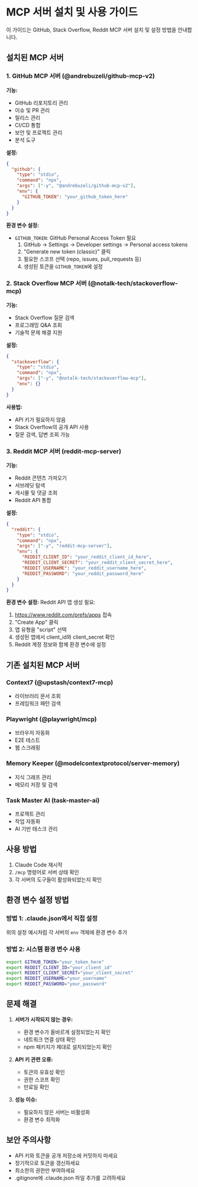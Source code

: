 # MCP 서버 설치 및 사용 가이드

이 가이드는 GitHub, Stack Overflow, Reddit MCP 서버 설치 및 설정 방법을 안내합니다.

## 설치된 MCP 서버

### 1. GitHub MCP 서버 (@andrebuzeli/github-mcp-v2)

**기능:**

- GitHub 리포지토리 관리
- 이슈 및 PR 관리
- 릴리스 관리
- CI/CD 통합
- 보안 및 프로젝트 관리
- 분석 도구

**설정:**

```json
{
  "github": {
    "type": "stdio",
    "command": "npx",
    "args": ["-y", "@andrebuzeli/github-mcp-v2"],
    "env": {
      "GITHUB_TOKEN": "your_github_token_here"
    }
  }
}
```

**환경 변수 설정:**

- `GITHUB_TOKEN`: GitHub Personal Access Token 필요
  1. GitHub → Settings → Developer settings → Personal access tokens
  2. "Generate new token (classic)" 클릭
  3. 필요한 스코프 선택 (repo, issues, pull_requests 등)
  4. 생성된 토큰을 `GITHUB_TOKEN`에 설정

### 2. Stack Overflow MCP 서버 (@notalk-tech/stackoverflow-mcp)

**기능:**

- Stack Overflow 질문 검색
- 프로그래밍 Q&A 조회
- 기술적 문제 해결 지원

**설정:**

```json
{
  "stackoverflow": {
    "type": "stdio",
    "command": "npx",
    "args": ["-y", "@notalk-tech/stackoverflow-mcp"],
    "env": {}
  }
}
```

**사용법:**

- API 키가 필요하지 않음
- Stack Overflow의 공개 API 사용
- 질문 검색, 답변 조회 가능

### 3. Reddit MCP 서버 (reddit-mcp-server)

**기능:**

- Reddit 콘텐츠 가져오기
- 서브레딧 탐색
- 게시물 및 댓글 조회
- Reddit API 통합

**설정:**

```json
{
  "reddit": {
    "type": "stdio",
    "command": "npx",
    "args": ["-y", "reddit-mcp-server"],
    "env": {
      "REDDIT_CLIENT_ID": "your_reddit_client_id_here",
      "REDDIT_CLIENT_SECRET": "your_reddit_client_secret_here",
      "REDDIT_USERNAME": "your_reddit_username_here",
      "REDDIT_PASSWORD": "your_reddit_password_here"
    }
  }
}
```

**환경 변수 설정:**
Reddit API 앱 생성 필요:

1. https://www.reddit.com/prefs/apps 접속
2. "Create App" 클릭
3. 앱 유형을 "script" 선택
4. 생성된 앱에서 client_id와 client_secret 확인
5. Reddit 계정 정보와 함께 환경 변수에 설정

## 기존 설치된 MCP 서버

### Context7 (@upstash/context7-mcp)

- 라이브러리 문서 조회
- 프레임워크 패턴 검색

### Playwright (@playwright/mcp)

- 브라우저 자동화
- E2E 테스트
- 웹 스크래핑

### Memory Keeper (@modelcontextprotocol/server-memory)

- 지식 그래프 관리
- 메모리 저장 및 검색

### Task Master AI (task-master-ai)

- 프로젝트 관리
- 작업 자동화
- AI 기반 태스크 관리

## 사용 방법

1. Claude Code 재시작
2. `/mcp` 명령어로 서버 상태 확인
3. 각 서버의 도구들이 활성화되었는지 확인

## 환경 변수 설정 방법

### 방법 1: .claude.json에서 직접 설정

위의 설정 예시처럼 각 서버의 `env` 객체에 환경 변수 추가

### 방법 2: 시스템 환경 변수 사용

```bash
export GITHUB_TOKEN="your_token_here"
export REDDIT_CLIENT_ID="your_client_id"
export REDDIT_CLIENT_SECRET="your_client_secret"
export REDDIT_USERNAME="your_username"
export REDDIT_PASSWORD="your_password"
```

## 문제 해결

1. **서버가 시작되지 않는 경우:**
   - 환경 변수가 올바르게 설정되었는지 확인
   - 네트워크 연결 상태 확인
   - npm 패키지가 제대로 설치되었는지 확인

2. **API 키 관련 오류:**
   - 토큰의 유효성 확인
   - 권한 스코프 확인
   - 만료일 확인

3. **성능 이슈:**
   - 필요하지 않은 서버는 비활성화
   - 환경 변수 최적화

## 보안 주의사항

- API 키와 토큰을 공개 저장소에 커밋하지 마세요
- 정기적으로 토큰을 갱신하세요
- 최소한의 권한만 부여하세요
- .gitignore에 .claude.json 파일 추가를 고려하세요
